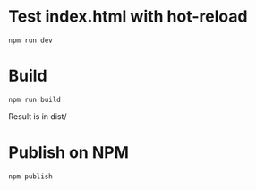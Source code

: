 
# Test index.html with hot-reload
```
npm run dev
```

# Build
```
npm run build
```

Result is in dist/


# Publish on NPM
```
npm publish
```
